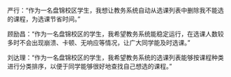 严行：“作为一名盘锦校区学生，我想让教务系统自动从选课列表中删除我不能选的课程，为选课节省时间。”

顾励昌：“作为一名盘锦校区的学生，我希望教务系统能稳定运行，在选课人数较多时不会出现崩溃、卡顿、无响应等情况，让广大同学能及时选课。”

刘达理：“作为一名盘锦校区的学生，我希望教务系统的选课列表能够按课程种类进行分类排序，以便于同学能够很好地查找自己想选的课程。”
